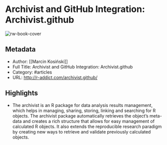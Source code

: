 # Archivist and GitHub Integration: Archivist.github

![rw-book-cover](https://readwise-assets.s3.amazonaws.com/static/images/article0.00998d930354.png)

## Metadata
- Author: [[Marcin Kosiński]]
- Full Title: Archivist and GitHub Integration: Archivist.github
- Category: #articles
- URL: http://r-addict.com/archivist.github/

## Highlights
- The archivist is an R package for data analysis results management, which helps in managing, sharing, storing, linking and searching for R objects. The archivist package automatically retrieves the object’s meta-data and creates a rich structure that allows for easy management of calculated R objects. It also extends the reproducible research paradigm by creating new ways to retrieve and validate previously calculated objects.
